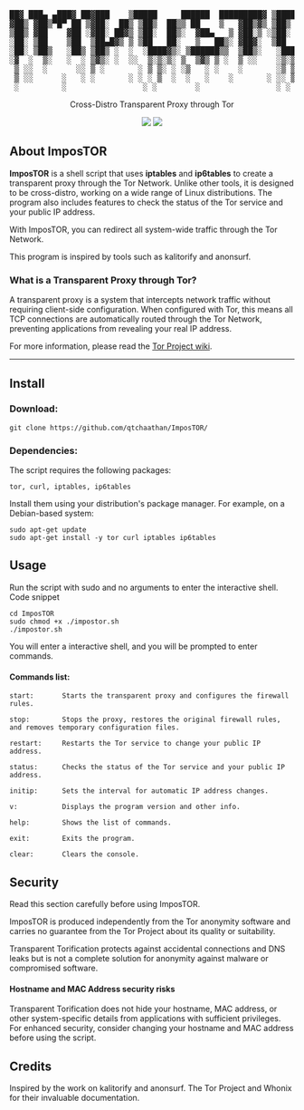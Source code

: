 
<pre>
██▓ ███▄ ▄███▓ ██▓███    ▒█████     ██████  █████████▓ ▒█████   ██▀███  
▓██▒ ▓██▒▀█▀ ██ ▒▓██░  ██▒ ▒██▒  ██▒▒ ██    ▒   ▓██▒▓▒ ▒██▒  ██▒ ▓██ ▒ ██▒
▒██▒ ▓██    ▓██ ░▓██░ ██▓▒ ▒██░  ██▒░  ▓██▄   ▒ ▓██░▒ ░▒██░  ██▒ ▓██ ░▄█ ▒
░██░ ▒██    ▒██  ▒██▄█▓▒ ▒ ▒██   ██░   ▒   ██▒░ ▓██▓░  ▒██   ██░ ▒██▀▀█▄  
░██░ ▒██▒   ░██▒ ▒██▒ ░  ░  ░████▓▒░ ▒██████▒▒  ▒██▒░   ░████▓▒░ ░██▓ ▒██▒
░▓  ░  ▒░   ░  ░ ▒▓▒░ ░  ░░  ▒░▒░▒░ ▒  ▒▓▒ ▒ ░  ▒ ░░    ░▒░▒░▒░  ░ ▒▓ ░▒▓░
 ▒ ░░  ░      ░░ ▒ ░       ░ ▒ ▒░ ░ ░▒   ░ ░    ░       ░▒ ▒░    ░▒ ░ ▒░
 ▒ ░░      ░   ░ ░       ░ ░ ░ ▒  ░  ░   ░    ░       ░ ░░ ▒     ░░   ░ 
 ░         ░                ░ ░        ░                ░ ░      ░     
</pre>

<p align="center">
Cross-Distro Transparent Proxy through Tor
</p>

<p align="center">
<a href="https://github.com/qtchaathan/impostor/commits/main"><img src="https://img.shields.io/badge/version-1.1.2-blue"></a>
<a href="https://github.com/qtchaathan/ImposTOR/blob/main/LICENSE"><img src="https://img.shields.io/github/license/qtchaathan/impostor.svg"></a>
</p>

## About ImposTOR

**ImposTOR** is a shell script that uses **iptables** and **ip6tables** to create a transparent proxy through the Tor Network. Unlike other tools, it is designed to be cross-distro, working on a wide range of Linux distributions. The program also includes features to check the status of the Tor service and your public IP address.

With ImposTOR, you can redirect all system-wide traffic through the Tor Network.

This program is inspired by tools such as kalitorify and anonsurf.

### What is a Transparent Proxy through Tor?

A transparent proxy is a system that intercepts network traffic without requiring client-side configuration. When configured with Tor, this means all TCP connections are automatically routed through the Tor Network, preventing applications from revealing your real IP address.

For more information, please read the [Tor Project wiki](https://gitlab.torproject.org/legacy/trac/-/wikis/doc/TransparentProxy).

---

## Install

### Download:

```term
git clone https://github.com/qtchaathan/ImposTOR/
```
### Dependencies:

The script requires the following packages:

    tor, curl, iptables, ip6tables

Install them using your distribution's package manager. For example, on a Debian-based system:
```
sudo apt-get update
sudo apt-get install -y tor curl iptables ip6tables
```

## Usage

Run the script with sudo and no arguments to enter the interactive shell.
Code snippet

```
cd ImposTOR
sudo chmod +x ./impostor.sh
./impostor.sh
``` 

You will enter a interactive shell, and you will be prompted to enter commands.

#### Commands list:

    start:       Starts the transparent proxy and configures the firewall rules.

    stop:        Stops the proxy, restores the original firewall rules, and removes temporary configuration files.

    restart:     Restarts the Tor service to change your public IP address.

    status:      Checks the status of the Tor service and your public IP address.

    initip:      Sets the interval for automatic IP address changes.

    v:           Displays the program version and other info.

    help:        Shows the list of commands.

    exit:        Exits the program.

    clear:       Clears the console.

## Security

Read this section carefully before using ImposTOR.

ImposTOR is produced independently from the Tor anonymity software and carries no guarantee from the Tor Project about its quality or suitability.

Transparent Torification protects against accidental connections and DNS leaks but is not a complete solution for anonymity against malware or compromised software.

#### Hostname and MAC Address security risks

Transparent Torification does not hide your hostname, MAC address, or other system-specific details from applications with sufficient privileges. For enhanced security, consider changing your hostname and MAC address before using the script.

## Credits

Inspired by the work on kalitorify and anonsurf.
The Tor Project and Whonix for their invaluable documentation.
